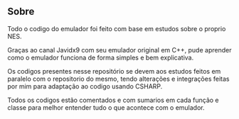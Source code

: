 ## Sobre
Todo o codigo do emulador foi feito com base em estudos sobre o proprio NES.

Graças ao canal Javidx9 com seu emulador original em C++, pude aprender como o emulador funciona de forma simples e bem explicativa.

Os codigos presentes nesse repositório se devem aos estudos feitos em paralelo com o repositorio do mesmo, tendo alterações e integrações feitas por mim para adaptação ao codigo usando CSHARP.

Todos os codigos estão comentados e com sumarios em cada função e classe para melhor entender tudo o que acontece com o emulador.
